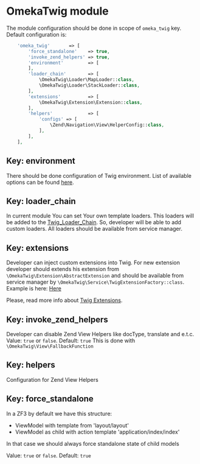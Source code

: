 # OmekaTwig module

The module configuration should be done in scope of ``` omeka_twig ``` key. Default configuration is:
```php
    'omeka_twig'       => [
        'force_standalone'    => true,
        'invoke_zend_helpers' => true,
        'environment'         => [
        ],
        'loader_chain'        => [
            \OmekaTwig\Loader\MapLoader::class,
            \OmekaTwig\Loader\StackLoader::class,
        ],
        'extensions'          => [
            \OmekaTwig\Extension\Extension::class,
        ],
        'helpers'             => [
            'configs' => [
                \Zend\Navigation\View\HelperConfig::class,
            ],
        ],
    ],
```

## Key: environment
There should be done configuration of Twig environment. List of available options can be found [here](http://twig.sensiolabs.org/doc/api.html#environment-options).


## Key: loader_chain
In current module You can set Your own template loaders. 
This loaders will be added to the [Twig_Loader_Chain](http://twig.sensiolabs.org/doc/api.html#twig-loader-chain). So, developer will be able to add custom loaders.
All loaders should be available from service manager.

## Key: extensions
Developer can inject custom extensions into Twig. For new extension developer should extends his extension from ``` \OmekaTwig\Extension\AbstractExtension ```
and should be available from service manager by ``` \OmekaTwig\Service\TwigExtensionFactory::class ```. Example is here: [Here](https://github.com/OxCom/zf3-twig/tree/master/docs/Extensions.md)

Please, read more info about [Twig Extensions](http://twig.sensiolabs.org/doc/advanced.html#creating-an-extension).

## Key: invoke_zend_helpers
Developer can disable Zend View Helpers like docType, translate and e.t.c. Value: ``` true ``` or ``` false ```. Default: ``` true ```
This is done with ``` \OmekaTwig\View\FallbackFunction ```

## Key: helpers
Configuration for Zend View Helpers

## Key: force_standalone
In a ZF3 by default we have this structure:
- ViewModel with template from 'layout/layout'
- ViewModel as child with action template 'application/index/index'

In that case we should always force standalone state of child models

Value: ``` true ``` or ``` false ```. Default: ``` true ```